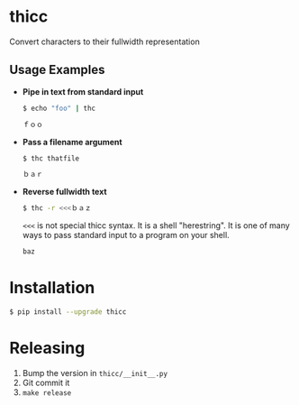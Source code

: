 # thicc

Convert characters to their fullwidth representation

## Usage Examples

* **Pipe in text from standard input**

    ```bash
    $ echo "foo" | thc
    ```
    
    ```bash
    ｆｏｏ
    ```

* **Pass a filename argument**

    ```bash
    $ thc thatfile
    ```
    
    ```bash
    ｂａｒ
    ```

* **Reverse fullwidth text**

    ```bash
    $ thc -r <<<ｂａｚ
    ```
    
    `<<<` is not special thicc syntax. It is a shell "herestring". It is one of many ways to pass standard input to a
    program on your shell.
    
    ```bash
    baz
    ```

Installation
============

```bash
$ pip install --upgrade thicc
```

Releasing
=========

1. Bump the version in `thicc/__init__.py`
2. Git commit it
3. `make release`
